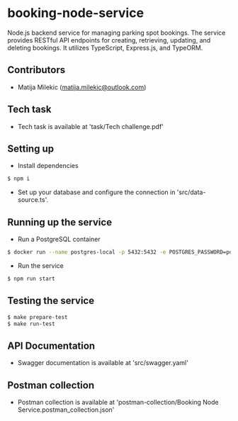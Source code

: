 # booking-node-service
Node.js backend service for managing parking spot bookings. The service provides RESTful API endpoints for creating, retrieving, updating, and deleting bookings. It utilizes TypeScript, Express.js, and TypeORM.

## Contributors

- Matija Milekic (matija.milekic@outlook.com)

## Tech task

- Tech task is available at 'task/Tech challenge.pdf'

## Setting up

- Install dependencies
```bash
$ npm i
```
- Set up your database and configure the connection in 'src/data-source.ts'.

## Running up the service

- Run a PostgreSQL container
```bash
$ docker run --name postgres-local -p 5432:5432 -e POSTGRES_PASSWORD=postgres -e POSTGRES_DB=booking_db -d postgres
```
- Run the service
```bash
$ npm run start
```

## Testing the service

```bash
$ make prepare-test
$ make run-test
```
## API Documentation

- Swagger documentation is available at 'src/swagger.yaml'

## Postman collection

- Postman collection is available at 'postman-collection/Booking Node Service.postman_collection.json'
